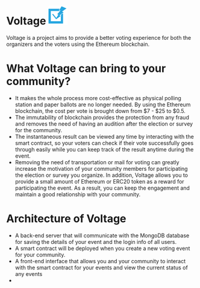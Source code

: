 # Voltage <img src="./front_end/src/images/icon.png" width="50"/>
Voltage is a project aims to provide a better voting experience for both the organizers and the voters using the 
Ethereum blockchain. 

# What Voltage can bring to your community?
- It makes the whole process more cost-effective as physical polling station and paper ballots are no longer needed. 
  By using the Ethereum blockchain, the cost per vote is brought down from $7 - $25 to $0.5.
- The immutability of blockchain provides the protection from any fraud and removes the need of having an audition after
  the election or survey for the community.
- The instantaneous result can be viewed any time by interacting with the smart contract, so your voters can check if 
  their vote successfully goes through easily while you can keep track of the result anytime during the event.
- Removing the need of transportation or mail for voting can greatly increase the motivation of your community members 
  for participating the election or survey you organize. In addition, Voltage allows you to provide a small amount of 
  Ethereum or ERC20 token as a reward for participating the event. As a result, you can keep the engagement and maintain
  a good relationship with your community.

# Architecture of Voltage
- A back-end server that will communicate with the MongoDB database for saving the details of your event and the login
  info of all users.
- A smart contract will be deployed when you create a new voting event for your community.
- A front-end interface that allows you and your community to interact with the smart contract for your events and view 
  the current status of any events
- 